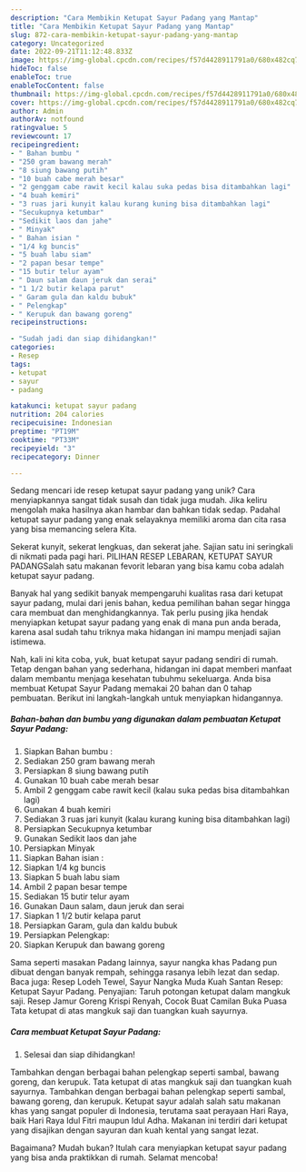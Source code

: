 ```yaml
---
description: "Cara Membikin Ketupat Sayur Padang yang Mantap"
title: "Cara Membikin Ketupat Sayur Padang yang Mantap"
slug: 872-cara-membikin-ketupat-sayur-padang-yang-mantap
category: Uncategorized
date: 2022-09-21T11:12:48.833Z
image: https://img-global.cpcdn.com/recipes/f57d4428911791a0/680x482cq70/ketupat-sayur-padang-foto-resep-utama.jpg
hideToc: false
enableToc: true
enableTocContent: false
thumbnail: https://img-global.cpcdn.com/recipes/f57d4428911791a0/680x482cq70/ketupat-sayur-padang-foto-resep-utama.jpg
cover: https://img-global.cpcdn.com/recipes/f57d4428911791a0/680x482cq70/ketupat-sayur-padang-foto-resep-utama.jpg
author: Admin
authorAv: notfound
ratingvalue: 5
reviewcount: 17
recipeingredient:
- " Bahan bumbu "
- "250 gram bawang merah"
- "8 siung bawang putih"
- "10 buah cabe merah besar"
- "2 genggam cabe rawit kecil kalau suka pedas bisa ditambahkan lagi"
- "4 buah kemiri"
- "3 ruas jari kunyit kalau kurang kuning bisa ditambahkan lagi"
- "Secukupnya ketumbar"
- "Sedikit laos dan jahe"
- " Minyak"
- " Bahan isian "
- "1/4 kg buncis"
- "5 buah labu siam"
- "2 papan besar tempe"
- "15 butir telur ayam"
- " Daun salam daun jeruk dan serai"
- "1 1/2 butir kelapa parut"
- " Garam gula dan kaldu bubuk"
- " Pelengkap"
- " Kerupuk dan bawang goreng"
recipeinstructions:

- "Sudah jadi dan siap dihidangkan!"
categories:
- Resep
tags:
- ketupat
- sayur
- padang

katakunci: ketupat sayur padang 
nutrition: 204 calories
recipecuisine: Indonesian
preptime: "PT19M"
cooktime: "PT33M"
recipeyield: "3"
recipecategory: Dinner

---
```





Sedang mencari ide resep ketupat sayur padang yang unik? Cara menyiapkannya sangat tidak susah dan tidak juga mudah. Jika keliru mengolah maka hasilnya akan hambar dan bahkan tidak sedap. Padahal ketupat sayur padang yang enak selayaknya memiliki aroma dan cita rasa yang bisa memancing selera Kita.





Sekerat kunyit, sekerat lengkuas, dan sekerat jahe. Sajian satu ini seringkali di nikmati pada pagi hari. PILIHAN RESEP LEBARAN, KETUPAT SAYUR PADANGSalah satu makanan fevorit lebaran yang bisa kamu coba adalah ketupat sayur padang.

Banyak hal yang sedikit banyak mempengaruhi kualitas rasa dari ketupat sayur padang, mulai dari jenis bahan, kedua pemilihan bahan segar hingga cara membuat dan menghidangkannya. Tak perlu pusing jika hendak menyiapkan ketupat sayur padang yang enak di mana pun anda berada, karena asal sudah tahu triknya maka hidangan ini mampu menjadi sajian istimewa.






Nah, kali ini kita coba, yuk, buat ketupat sayur padang sendiri di rumah. Tetap dengan bahan yang sederhana, hidangan ini dapat memberi manfaat dalam membantu menjaga kesehatan tubuhmu sekeluarga. Anda bisa membuat Ketupat Sayur Padang memakai 20 bahan dan 0 tahap pembuatan. Berikut ini langkah-langkah untuk menyiapkan hidangannya.

<!--inarticleads1-->

##### Bahan-bahan dan bumbu yang digunakan dalam pembuatan Ketupat Sayur Padang:

1. Siapkan  Bahan bumbu :
1. Sediakan 250 gram bawang merah
1. Persiapkan 8 siung bawang putih
1. Gunakan 10 buah cabe merah besar
1. Ambil 2 genggam cabe rawit kecil (kalau suka pedas bisa ditambahkan lagi)
1. Gunakan 4 buah kemiri
1. Sediakan 3 ruas jari kunyit (kalau kurang kuning bisa ditambahkan lagi)
1. Persiapkan Secukupnya ketumbar
1. Gunakan Sedikit laos dan jahe
1. Persiapkan  Minyak
1. Siapkan  Bahan isian :
1. Siapkan 1/4 kg buncis
1. Siapkan 5 buah labu siam
1. Ambil 2 papan besar tempe
1. Sediakan 15 butir telur ayam
1. Gunakan  Daun salam, daun jeruk dan serai
1. Siapkan 1 1/2 butir kelapa parut
1. Persiapkan  Garam, gula dan kaldu bubuk
1. Persiapkan  Pelengkap:
1. Siapkan  Kerupuk dan bawang goreng


Sama seperti masakan Padang lainnya, sayur nangka khas Padang pun dibuat dengan banyak rempah, sehingga rasanya lebih lezat dan sedap. Baca juga: Resep Lodeh Tewel, Sayur Nangka Muda Kuah Santan Resep: Ketupat Sayur Padang. Penyajian: Taruh potongan ketupat dalam mangkuk saji. Resep Jamur Goreng Krispi Renyah, Cocok Buat Camilan Buka Puasa Tata ketupat di atas mangkuk saji dan tuangkan kuah sayurnya. 

<!--inarticleads2-->

##### Cara membuat Ketupat Sayur Padang:


1. Selesai dan siap dihidangkan!

Tambahkan dengan berbagai bahan pelengkap seperti sambal, bawang goreng, dan kerupuk. Tata ketupat di atas mangkuk saji dan tuangkan kuah sayurnya. Tambahkan dengan berbagai bahan pelengkap seperti sambal, bawang goreng, dan kerupuk. Ketupat sayur adalah salah satu makanan khas yang sangat populer di Indonesia, terutama saat perayaan Hari Raya, baik Hari Raya Idul Fitri maupun Idul Adha. Makanan ini terdiri dari ketupat yang disajikan dengan sayuran dan kuah kental yang sangat lezat. 

Bagaimana? Mudah bukan? Itulah cara menyiapkan ketupat sayur padang yang bisa anda praktikkan di rumah. Selamat mencoba!

